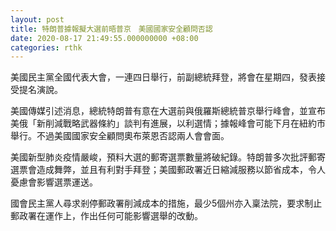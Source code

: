 ```yaml
---
layout: post
title: 特朗普據報擬大選前晤普京　美國國家安全顧問否認
date: 2020-08-17 21:49:55.000000000 +08:00
categories: rthk
---
```


美國民主黨全國代表大會，一連四日舉行，前副總統拜登，將會在星期四，發表接受提名演說。

美國傳媒引述消息，總統特朗普有意在大選前與俄羅斯總統普京舉行峰會，並宣布美俄「新削減戰略武器條約」談判有進展，以利選情；據報峰會可能下月在紐約巿舉行。不過美國國家安全顧問奧布萊恩否認兩人會會面。

美國新型肺炎疫情嚴峻，預料大選的郵寄選票數量將破紀錄。特朗普多次批評郵寄選票會造成舞弊，並且有利對手拜登；美國郵政署近日縮減服務以節省成本，令人憂慮會影響選票運送。
 
國會民主黨人尋求剎停郵政署削減成本的措施，最少5個州亦入稟法院，要求制止郵政署在運作上，作出任何可能影響選舉的改動。
